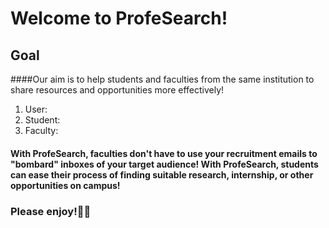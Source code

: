 # Welcome to ProfeSearch!

## Goal
####Our aim is to help students and faculties from the same institution to share resources and opportunities more effectively!
1. User:
2. Student:
3. Faculty:

#### With ProfeSearch, faculties don't have to use your recruitment emails to "bombard" inboxes of your target audience! With ProfeSearch, students can ease their process of finding suitable research, internship, or other opportunities on campus! 

### Please enjoy!🥳🥳